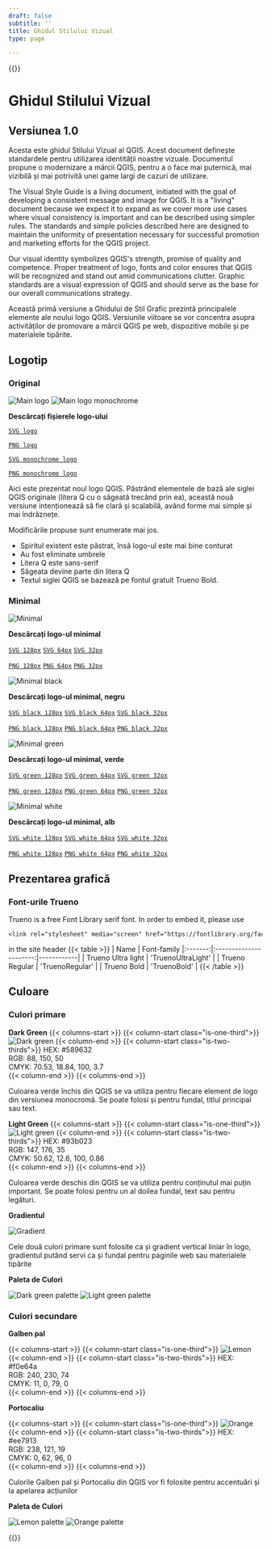 ```yaml
---
draft: false
subtitle: ''
title: Ghidul Stilului Vizual
type: page

---
```

{{<content-start classes="content narrow" >}}
# Ghidul Stilului Vizual
## Versiunea 1.0
Acesta este ghidul Stilului Vizual al QGIS. Acest document definește standardele pentru utilizarea identității noastre vizuale. Documentul propune o modernizare a mărcii QGIS, pentru a o face mai puternică, mai vizibilă și mai potrivită unei game largi de cazuri de utilizare.

The Visual Style Guide is a living document, initiated with the goal of developing a consistent message and image for QGIS. It is a "living" document because we expect it to expand as we cover more use cases where visual consistency is important and can be described using simpler rules. The standards and simple policies described here are designed to maintain the uniformity of presentation necessary for successful promotion and marketing efforts for the QGIS project.

Our visual identity symbolizes QGIS's strength, promise of quality and competence. Proper treatment of logo, fonts and color ensures that QGIS will be recognized and stand out amid communications clutter. Graphic standards are a visual expression of QGIS and should serve as the base for our overall communications strategy.

Această primă versiune a Ghidului de Stil Grafic prezintă principalele elemente ale noului logo QGIS. Versiunile viitoare se vor concentra asupra activităților de promovare a mărcii QGIS pe web, dispozitive mobile și pe materialele tipărite.
## Logotip
### Original
![Main logo](visual/main_logo.png) ![Main logo monochrome](visual/main_logo_monochrome.png)

**Descărcați fișierele logo-ului**

[`SVG logo`](visual/qgis-logo.svg)

[`PNG logo`](visual/qgis-logo.png)

[`SVG monochrome logo`](visual/qgis-logo-monochrome.svg)

[`PNG monochrome logo`](visual/qgis-logo-monochrome.png)

Aici este prezentat noul logo QGIS. Păstrând elementele de bază ale siglei QGIS originale (litera Q cu o săgeată trecând prin ea), această nouă versiune intenționează să fie clară și scalabilă, având forme mai simple și mai îndrăznețe.

Modificările propuse sunt enumerate mai jos.
- Spiritul existent este păstrat, însă logo-ul este mai bine conturat
- Au fost eliminate umbrele
- Litera Q este sans-serif
- Săgeata devine parte din litera Q
- Textul siglei QGIS se bazează pe fontul gratuit Trueno Bold.

### Minimal
![Minimal](visual/minimal.png)

**Descărcați logo-ul minimal**

[`SVG 128px`](visual/qgis-icon128.svg) [`SVG 64px`](visual/qgis-icon64.svg) [`SVG 32px`](visual/qgis-icon32.svg)

[`PNG 128px`](visual/qgis-icon128.png) [`PNG 64px`](visual/qgis-icon64.png) [`PNG 32px`](visual/qgis-icon32.png)

![Minimal black](visual/minimal_black.png)

**Descărcați logo-ul minimal, negru**

[`SVG black 128px`](visual/qgis-icon-black128.svg) [`SVG black 64px`](visual/qgis-icon-black64.svg) [`SVG black 32px`](visual/qgis-icon-black32.svg)

[`PNG black 128px`](visual/qgis-icon-black128.png) [`PNG black 64px`](visual/qgis-icon-black64.png) [`PNG black 32px`](visual/qgis-icon-black32.png)

![Minimal green](visual/minimal_green.png)

**Descărcați logo-ul minimal, verde**

[`SVG green 128px`](visual/qgis-icon-green128.svg) [`SVG green 64px`](visual/qgis-icon-green64.svg) [`SVG green 32px`](visual/qgis-icon-green32.svg)

[`PNG green 128px`](visual/qgis-icon-green128.png) [`PNG green 64px`](visual/qgis-icon-green64.png) [`PNG green 32px`](visual/qgis-icon-green32.png)

![Minimal white](visual/minimal_white.png)

**Descărcați logo-ul minimal, alb**

[`SVG white 128px`](visual/qgis-icon-white128.svg) [`SVG white 64px`](visual/qgis-icon-white64.svg) [`SVG white 32px`](visual/qgis-icon-white32.svg)

[`PNG white 128px`](visual/qgis-icon-white128.png) [`PNG white 64px`](visual/qgis-icon-white64.png) [`PNG white 32px`](visual/qgis-icon-white32.png)
## Prezentarea grafică
### Font-urile Trueno
Trueno is a free Font Library serif font. In order to embed it, please use
```
<link rel="stylesheet" media="screen" href="https://fontlibrary.org/face/trueno" type="text/css"/>
```
in the site header {{< table >}} | Name | Font-family |:-------:|:----------------------:|------------| | Trueno Ultra light | 'TruenoUltraLight' | | Trueno Regular | 'TruenoRegular' | | Trueno Bold | 'TruenoBold' | {{< /table >}}
## Culoare
### Culori primare
**Dark Green** {{< columns-start >}} {{< column-start class="is-one-third">}} ![Dark green](visual/dark_green.png) {{< column-end >}} {{< column-start class="is-two-thirds">}} HEX: #589632<br />RGB: 88, 150, 50<br />CMYK: 70.53, 18.84, 100, 3.7<br />{{< column-end >}} {{< columns-end >}}

Culoarea verde închis din QGIS se va utiliza pentru fiecare element de logo din versiunea monocromă. Se poate folosi și pentru fundal, titlul principal sau text.

**Light Green** {{< columns-start >}} {{< column-start class="is-one-third">}} ![Light green](visual/light_green.png) {{< column-end >}} {{< column-start class="is-two-thirds">}} HEX: #93b023<br />RGB: 147, 176, 35<br />CMYK: 50.62, 12.6, 100, 0.86<br />{{< column-end >}} {{< columns-end >}}

Culoarea verde deschis din QGIS se va utiliza pentru conținutul mai puțin important. Se poate folosi pentru un al doilea fundal, text sau pentru legături.

**Gradientul**

![Gradient](visual/gradient.png)

Cele două culori primare sunt folosite ca și gradient vertical liniar în logo, gradientul putând servi ca și fundal pentru paginile web sau materialele tipărite

**Paleta de Culori**

![Dark green palette](visual/dark_green_palette.png) ![Light green palette](visual/light_green_palette.png)
### Culori secundare
**Galben pal**

{{< columns-start >}} {{< column-start class="is-one-third">}} ![Lemon](visual/lemon.png) {{< column-end >}} {{< column-start class="is-two-thirds">}} HEX: #f0e64a<br />RGB: 240, 230, 74<br />CMYK: 11, 0, 79, 0<br />{{< column-end >}} {{< columns-end >}}

**Portocaliu**

{{< columns-start >}} {{< column-start class="is-one-third">}} ![Orange](visual/orange.png) {{< column-end >}} {{< column-start class="is-two-thirds">}} HEX: #ee7913<br />RGB: 238, 121, 19<br />CMYK: 0, 62, 96, 0<br />{{< column-end >}} {{< columns-end >}}

Culorile Galben pal și Portocaliu din QGIS vor fi folosite pentru accentuări și la apelarea acțiunilor

**Paleta de Culori**

![Lemon palette](visual/lemon_palette.png) ![Orange palette](visual/orange_palette.png)

{{<content-end >}}
